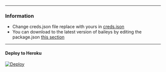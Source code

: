  

***
### Information
- Change creds.json file replace with yours in [creds.json](https://github.com/Khalid-official/Antispam-bot/edit/main/BumbleSession/creds.json)
- You can download to the latest version of baileys by editing the package.json [this section](https://github.com/khalid-official/BUMBLEBEE-BOT/blob/main/package.json#L42) 

***

#### Deploy to Heroku
[![Deploy](https://www.herokucdn.com/deploy/button.svg)](https://heroku.com/deploy?template=https://github.com/Khalid-official/Antispam-bot/tree/main)



